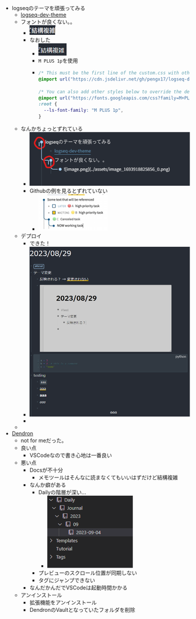 - logseqのテーマを頑張ってみる
	- [logseq-dev-theme](https://github.com/pengx17/logseq-dev-theme)
	- フォントが良くない。。
		- ![image.png](../assets/image_1693918825856_0.png)
		- なおした
			- ![image.png](../assets/image_1693919342420_0.png)
			- `M PLUS 1p`を使用
			- ```css
			  /* This must be the first line of the custom.css with other import rules */
			  @import url("https://cdn.jsdelivr.net/gh/pengx17/logseq-dev-theme@main/custom.css");
			  
			  /* You can also add other styles below to override the default theme values */
			  @import url("https://fonts.googleapis.com/css?family=M+PLUS+1p");
			  :root {
			    --ls-font-family: "M PLUS 1p",
			  }
			  ```
	- なんかちょっとずれている
		- ![image.png](../assets/image_1693919020182_0.png)
		- Githubの例を見るとずれていない
			- ![image.png](../assets/image_1693919061964_0.png)
	- デプロイ
		- できた！
		- ![image.png](../assets/image_1693920229050_0.png)
		-
	-
- [Dendron](https://wiki.dendron.so/)
	- not for meだった。
	- 良い点
		- VSCodeなので書き心地は一番良い
	- 悪い点
		- Docsが不十分
			- メモツールはそんなに読まなくてもいいはずだけど結構複雑
		- なんか癖がある
			- Dailyの階層が深い…
				- ![image.png](../assets/image_1693841192538_0.png)
			- プレビューのスクロール位置が同期しない
			- タグにジャンプできない
		- なんだかんだでVSCodeは起動時間かかる
	- アンインストール
		- 拡張機能をアンインストール
		- DendronのVaultとなっていたフォルダを削除